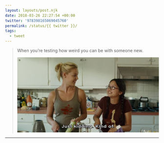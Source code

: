 ```yaml
---
layout: layouts/post.njk
date: 2018-03-26 22:27:54 +00:00
twitter: '978398165069045760'
permalink: /status/{{ twitter }}/
tags: 
  - tweet
---
```


> When you’re testing how weird you can be with someone new. 
> 
> ![A screencap from the movie Knocked Up. Stoner Jody looks at Allison and says "Just kidding. Kind of."](/img/978398165069045760-DZP3bmLVwAAVLK9.jpg)

---
